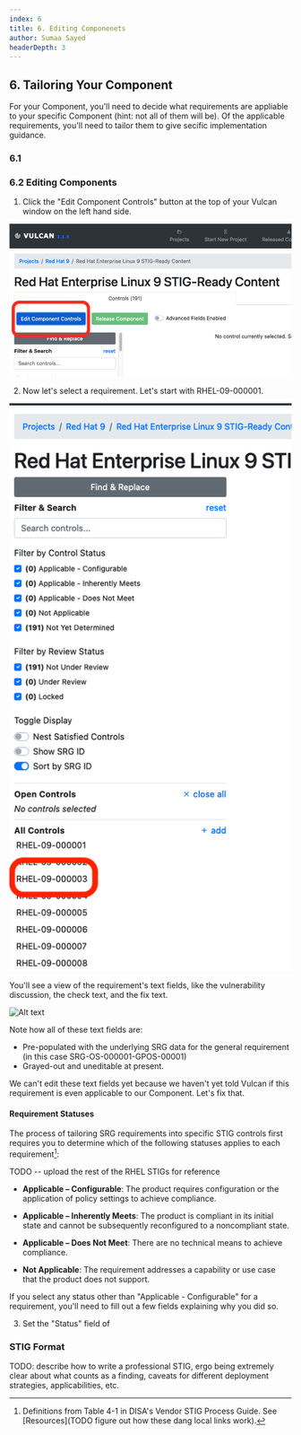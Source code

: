 ```yaml
---
index: 6
title: 6. Editing Componenets
author: Sumaa Sayed
headerDepth: 3
---
```


## 6. Tailoring Your Component

For your Component, you'll need to decide what requirements are appliable to your specific Component (hint: not all of them will be). Of the applicable requirements, you'll need to tailor them to give secific implementation guidance.

### 6.1

### 6.2 Editing Components

1. Click the "Edit Component Controls" button at the top of your Vulcan window on the left hand side.

![Alt text](../../assets/img/edit_controls.png)

2. Now let's select a requirement. Let's start with RHEL-09-000001.

![Alt text](../../assets/img/selecting_controls.png)

You'll see a view of the requirement's text fields, like the vulnerability discussion, the check text, and the fix text.

![Alt text](../../assets/img/selected_controls.png)

Note how all of these text fields are:
- Pre-populated with the underlying SRG data for the general requirement (in this case SRG-OS-000001-GPOS-00001)
- Grayed-out and uneditable at present.

We can't edit these text fields yet because we haven't yet told Vulcan if this requirement is even applicable to our Component. Let's fix that.

#### Requirement Statuses

The process of tailoring SRG requirements into specific STIG controls first requires you to determine which of the following statuses applies to each requirement[^Statuses]:

TODO -- upload the rest of the RHEL STIGs for reference

- **Applicable – Configurable**: The product requires configuration or the application of policy settings to achieve compliance.

- **Applicable – Inherently Meets**: The product is compliant in its initial state and cannot be subsequently reconfigured to a noncompliant state.

- **Applicable – Does Not Meet**: There are no technical means to achieve compliance.

- **Not Applicable**: The requirement addresses a capability or use case that the product does not support.

If you select any status other than "Applicable - Configurable" for a requirement, you'll need to fill out a few fields explaining why you did so.

3. Set the "Status" field of 

### STIG Format
TODO: describe how to write a professional STIG, ergo being extremely clear about what counts as a finding, caveats for different deployment strategies, applicabilities, etc.

[^Statuses]: Definitions from Table 4-1 in DISA's Vendor STIG Process Guide. See [Resources](TODO figure out how these dang local links work).
